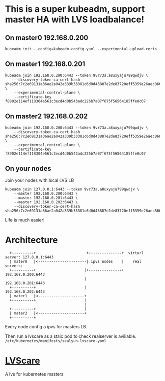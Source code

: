 # This is a super kubeadm, support master HA with LVS loadbalance!
## On master0 192.168.0.200
```
kubeadm init --config=kubeadm-config.yaml --experimental-upload-certs  
```

## On master1 192.168.0.201
```
kubeadm join 192.168.0.200:6443 --token 9vr73a.a8uxyaju799qwdjv \
    --discovery-token-ca-cert-hash sha256:7c2e69131a36ae2a042a339b33381c6d0d43887e2de83720eff5359e26aec866 \
    --experimental-control-plane \
    --certificate-key f8902e114ef118304e561c3ecd4d0b543adc226b7a07f675f56564185ffe0c07 
```

## On master2 192.168.0.202
```
kubeadm join 192.168.0.200:6443 --token 9vr73a.a8uxyaju799qwdjv \
    --discovery-token-ca-cert-hash sha256:7c2e69131a36ae2a042a339b33381c6d0d43887e2de83720eff5359e26aec866 \
    --experimental-control-plane \
    --certificate-key f8902e114ef118304e561c3ecd4d0b543adc226b7a07f675f56564185ffe0c07  
```

## On your nodes
Join your nodes with local LVS LB 
```
kubeadm join 127.0.0.1:6443 --token 9vr73a.a8uxyaju799qwdjv \
    --master 192.168.0.200:6443 \
    --master 192.168.0.201:6443 \
    --master 192.168.0.202:6443 \
    --discovery-token-ca-cert-hash sha256:7c2e69131a36ae2a042a339b33381c6d0d43887e2de83720eff5359e26aec866
```
Life is much easier!   

# Architecture
```
  +----------+                       +---------------+  virturl server: 127.0.0.1:6443
  | mater0   |<----------------------| ipvs nodes    |    real servers:
  +----------+                      |+---------------+            192.168.0.200:6443
                                    |                             192.168.0.201:6443
  +----------+                      |                             192.168.0.202:6443
  | mater1   |<---------------------+
  +----------+                      |
                                    |
  +----------+                      |
  | mater2   |<---------------------+
  +----------+
```

Every node config a ipvs for masters LB.

Then run a lvscare as a staic pod to check realserver is aviliable. `/etc/kubernetes/manifests/sealyun-lvscare.yaml`

# [LVScare](https://github.com/sealyun/LVScare)
A lvs for kubernetes masters
